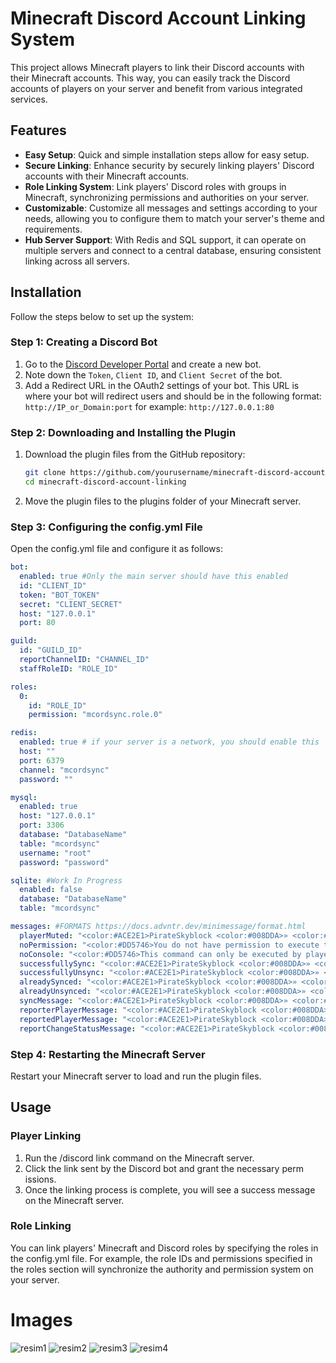 # Minecraft Discord Account Linking System

This project allows Minecraft players to link their Discord accounts with their Minecraft accounts. This way, you can easily track the Discord accounts of players on your server and benefit from various integrated services.

## Features

- **Easy Setup**: Quick and simple installation steps allow for easy setup.
- **Secure Linking**: Enhance security by securely linking players' Discord accounts with their Minecraft accounts.
- **Role Linking System**: Link players' Discord roles with groups in Minecraft, synchronizing permissions and authorities on your server.
- **Customizable**: Customize all messages and settings according to your needs, allowing you to configure them to match your server's theme and requirements.
- **Hub Server Support**: With Redis and SQL support, it can operate on multiple servers and connect to a central database, ensuring consistent linking across all servers.

## Installation

Follow the steps below to set up the system:

### Step 1: Creating a Discord Bot

1. Go to the [Discord Developer Portal](https://discord.com/developers/applications) and create a new bot.
2. Note down the `Token`, `Client ID`, and `Client Secret` of the bot.
3. Add a Redirect URL in the OAuth2 settings of your bot. This URL is where your bot will redirect users and should be in the following format: `http://IP_or_Domain:port` for example: `http://127.0.0.1:80`

### Step 2: Downloading and Installing the Plugin

1. Download the plugin files from the GitHub repository:
   ```bash
   git clone https://github.com/yourusername/minecraft-discord-account-linking.git
   cd minecraft-discord-account-linking
2. Move the plugin files to the plugins folder of your Minecraft server.

### Step 3: Configuring the config.yml File
Open the config.yml file and configure it as follows:

```yaml
bot:
  enabled: true #Only the main server should have this enabled
  id: "CLIENT_ID"
  token: "BOT_TOKEN"
  secret: "CLIENT_SECRET"
  host: "127.0.0.1"
  port: 80

guild:
  id: "GUILD_ID"
  reportChannelID: "CHANNEL_ID"
  staffRoleID: "ROLE_ID"

roles:
  0:
    id: "ROLE_ID"
    permission: "mcordsync.role.0"

redis:
  enabled: true # if your server is a network, you should enable this
  host: ""
  port: 6379
  channel: "mcordsync"
  password: ""

mysql:
  enabled: true
  host: "127.0.0.1"
  port: 3306
  database: "DatabaseName"
  table: "mcordsync"
  username: "root"
  password: "password"

sqlite: #Work In Progress
  enabled: false
  database: "DatabaseName"
  table: "mcordsync"

messages: #FORMATS https://docs.advntr.dev/minimessage/format.html
  playerMuted: "<color:#ACE2E1>PirateSkyblock <color:#008DDA>» <color:#F7EEDD>You have been muted, remaining mute time: <color:#5764F1><time>"
  noPermission: "<color:#DD5746>You do not have permission to execute this command."
  noConsole: "<color:#DD5746>This command can only be executed by players."
  successfullySync: "<color:#ACE2E1>PirateSkyblock <color:#008DDA>» <color:#F7EEDD>Your Discord account has been linked, username: <color:#5764F1><username>"
  successfullyUnsync: "<color:#ACE2E1>PirateSkyblock <color:#008DDA>» <color:#F7EEDD>Link removed successfully"
  alreadySynced: "<color:#ACE2E1>PirateSkyblock <color:#008DDA>» <color:#F7EEDD>Your account is already linked! To unlink, click <color:#5764F1><click:run_command:/discord-unlink>here</click>"
  alreadyUnsynced: "<color:#ACE2E1>PirateSkyblock <color:#008DDA>» <color:#F7EEDD>Your account is not linked! To link, click <color:#5764F1><click:run_command:/discord-link>here</click>"
  syncMessage: "<color:#ACE2E1>PirateSkyblock <color:#008DDA>» <color:#F7EEDD>To link your Discord account, click <color:#5764F1><link>here"
  reporterPlayerMessage: "<color:#ACE2E1>PirateSkyblock <color:#008DDA>» <color:#F7EEDD>Reported successfully, click <color:#5764F1><link>here to view the report"
  reportedPlayerMessage: "<color:#ACE2E1>PirateSkyblock <color:#008DDA>» <color:#F7EEDD>You have been reported by a player, click <color:#5764F1><link>here to view the details"
  reportChangeStatusMessage: "<color:#ACE2E1>PirateSkyblock <color:#008DDA>» <color:#F7EEDD>The status of your report has been changed, click <color:#5764F1><link>here to view the details"
```
### Step 4: Restarting the Minecraft Server
Restart your Minecraft server to load and run the plugin files.
## Usage
### Player Linking
1. Run the /discord link command on the Minecraft server.
2. Click the link sent by the Discord bot and grant the necessary perm
issions.
3. Once the linking process is complete, you will see a success message on the Minecraft server.
### Role Linking
You can link players' Minecraft and Discord roles by specifying the roles in the config.yml file. For example, the role IDs and permissions specified in the roles section will synchronize the authority and permission system on your server.
# Images
![resim1](https://github.com/PnterNN/MCordSync/assets/73419655/d677fdca-2164-472f-a86e-b7cfca72655e)
![resim2](https://github.com/PnterNN/MCordSync/assets/73419655/71d5b9f3-62cb-4e18-966e-4eeac18b09a1)
![resim3](https://github.com/PnterNN/MCordSync/assets/73419655/90d886d8-7507-458f-ac7f-601a81b72f9f)
![resim4](https://github.com/PnterNN/MCordSync/assets/73419655/877a3f6f-16db-40ad-a81a-ca02c2e5f014)
